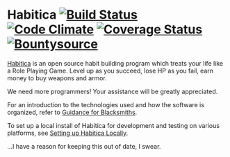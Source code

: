 Habitica [![Build Status](https://travis-ci.org/HabitRPG/habitica.svg?branch=develop)](https://travis-ci.org/HabitRPG/habitica) [![Code Climate](https://codeclimate.com/github/HabitRPG/habitrpg.svg)](https://codeclimate.com/github/HabitRPG/habitrpg) [![Coverage Status](https://coveralls.io/repos/github/HabitRPG/habitica/badge.svg?branch=develop)](https://coveralls.io/github/HabitRPG/habitica?branch=develop) [![Bountysource](https://api.bountysource.com/badge/tracker?tracker_id=68393)](https://www.bountysource.com/trackers/68393-habitrpg?utm_source=68393&utm_medium=shield&utm_campaign=TRACKER_BADGE)
===============

[Habitica](https://habitica.com) is an open source habit building program which treats your life like a Role Playing Game. Level up as you succeed, lose HP as you fail, earn money to buy weapons and armor.

We need more programmers! Your assistance will be greatly appreciated.

For an introduction to the technologies used and how the software is organized, refer to [Guidance for Blacksmiths](http://habitica.wikia.com/wiki/Guidance_for_Blacksmiths).

To set up a local install of Habitica for development and testing on various platforms, see [Setting up Habitica Locally](http://habitica.wikia.com/wiki/Setting_up_Habitica_Locally).

...I have a reason for keeping this out of date, I swear.

